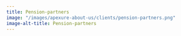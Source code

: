 ```yaml
---
title: Pension-partners
image: "/images/apexure-about-us/clients/pension-partners.png"
image-alt-title: Pension-partners
---
```


